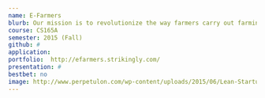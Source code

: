 ```yaml
---
name: E-Farmers
blurb: Our mission is to revolutionize the way farmers carry out farming and conduct agribusiness by introducing modern technology. Farmers who need superior equipment at low prices, businesses looking for better deals on products, and even businessmen looking to lease and own land will now have an up­to­date, advanced community in which to shop for the best deals.
course: CS165A
semester: 2015 (Fall)
github: #
application:
portfolio:  http://efarmers.strikingly.com/
presentation: #
bestbet: no
image: http://www.perpetulon.com/wp-content/uploads/2015/06/Lean-Startup-1280-960.jpg
---
```

